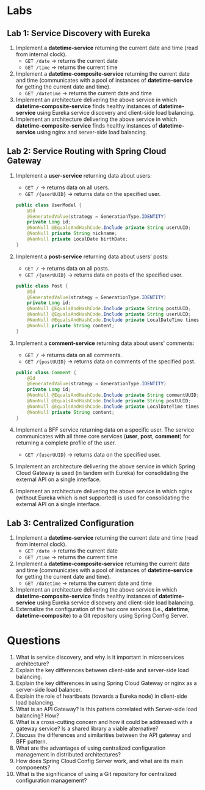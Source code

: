 # Labs

## Lab 1: Service Discovery with Eureka

1. Implement a **datetime-service** returning the current date and time (read from internal clock).
    * `GET /date` → returns the current date
    * `GET /time` → returns the current time
2. Implement a **datetime-composite-service** returning the current date and time (communicates with a pool of instances of **datetime-service** for getting the current date and time).
    * `GET /datetime` → returns the current date and time
3. Implement an architecture delivering the above service in which **datetime-composite-service** finds healthy instances of **datetime-service** using Eureka service discovery and client-side load balancing.
4. Implement an architecture delivering the above service in which **datetime-composite-service** finds healthy instances of **datetime-service** using nginx and server-side load balancing.

## Lab 2: Service Routing with Spring Cloud Gateway

1. Implement a **user-service** returning data about users:
    * `GET /` → returns data on all users.
    * `GET /{userUUID}` → returns data on the specified user.

    ```java
    public class UserModel {
        @Id
        @GeneratedValue(strategy = GenerationType.IDENTITY)
        private Long id;
        @NonNull @EqualsAndHashCode.Include private String userUUID;
        @NonNull private String nickname;
        @NonNull private LocalDate birthDate;
    }
    ```
2. Implement a **post-service** returning data about users' posts:
    * `GET /` → returns data on all posts.
    * `GET /{userUUID}` → returns data on posts of the specified user.

    ```java
    public class Post {
        @Id
        @GeneratedValue(strategy = GenerationType.IDENTITY)
        private Long id;
        @NonNull @EqualsAndHashCode.Include private String postUUID;
        @NonNull @EqualsAndHashCode.Include private String userUUID;
        @NonNull @EqualsAndHashCode.Include private LocalDateTime timestamp;
        @NonNull private String content;
    }
   ```
   
3. Implement a **comment-service** returning data about users' comments:
    * `GET /` → returns data on all comments.
    * `GET /{postUUID}` → returns data on comments of the specified post.

    ```java
    public class Comment {
        @Id
        @GeneratedValue(strategy = GenerationType.IDENTITY)
        private Long id;
        @NonNull @EqualsAndHashCode.Include private String commentUUID;
        @NonNull @EqualsAndHashCode.Include private String postUUID;
        @NonNull @EqualsAndHashCode.Include private LocalDateTime timestamp;
        @NonNull private String content;
    }
    ```

4. Implement a BFF service returning data on a specific user. The service communicates with all three core services (**user**, **post**, **comment**) for returning a complete profile of the user.
   * `GET /{userUUID}` → returns data on the specified user.
5. Implement an architecture delivering the above service in which Spring Cloud Gateway is used (in tandem with Eureka) for consolidating the external API on a single interface.
6. Implement an architecture delivering the above service in which nginx (without Eureka which is not supported) is used for consolidating the external API on a single interface.

## Lab 3: Centralized Configuration
1. Implement a **datetime-service** returning the current date and time (read from internal clock).
   * `GET /date` → returns the current date
   * `GET /time` → returns the current time
2. Implement a **datetime-composite-service** returning the current date and time (communicates with a pool of instances of **datetime-service** for getting the current date and time).
   * `GET /datetime` → returns the current date and time
3. Implement an architecture delivering the above service in which **datetime-composite-service** finds healthy instances of **datetime-service** using Eureka service discovery and client-side load balancing.
4. Externalize the configuration of the two core services (i.e., **datetime**, **datetime-composite**) to a Git repository using Spring Config Server.

# Questions
1. What is service discovery, and why is it important in microservices architecture?
2. Explain the key differences between client-side and server-side load balancing.
3. Explain the key differences in using Spring Cloud Gateway or nginx as a server-side load balancer.
4. Explain the role of heartbeats (towards a Eureka node) in client-side load balancing.
5. What is an API Gateway? Is this pattern correlated with Server-side load balancing? How?
6. What is a cross-cutting concern and how it could be addressed with a gateway service? Is a shared library a viable alternative?
7. Discuss the differences and similarities between the API gateway and BFF pattern.
8. What are the advantages of using centralized configuration management in distributed architectures?
9. How does Spring Cloud Config Server work, and what are its main components?
10. What is the significance of using a Git repository for centralized configuration management?

